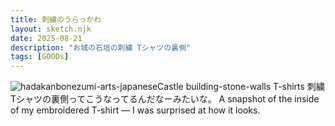 ```yaml
---
title: 刺繍のうらっかわ
layout: sketch.njk
date: 2025-08-21
description: "お城の石垣の刺繍 Tシャツの裏側"
tags: [GOODs]
---
```


![hadakanbonezumi-arts-japaneseCastle building-stone-walls T-shirts](/images/20250821.jpg)
刺繍Tシャツの裏側ってこうなってるんだなーみたいな。
A snapshot of the inside of my embroidered T-shirt — I was surprised at how it looks.